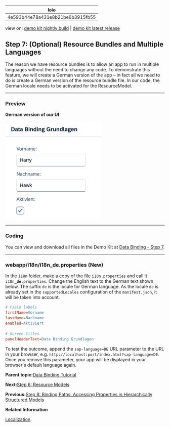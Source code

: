 <!-- loio4e593b44e78a431e8b21be6b3915fb55 -->

| loio |
| -----|
| 4e593b44e78a431e8b21be6b3915fb55 |

<div id="loio">

view on: [demo kit nightly build](https://sdk.openui5.org/nightly/#/topic/4e593b44e78a431e8b21be6b3915fb55) | [demo kit latest release](https://sdk.openui5.org/topic/4e593b44e78a431e8b21be6b3915fb55)</div>

## Step 7: \(Optional\) Resource Bundles and Multiple Languages

The reason we have resource bundles is to allow an app to run in multiple languages without the need to change any code. To demonstrate this feature, we will create a German version of the app – in fact all we need to do is create a German version of the resource bundle file. In our code, the German locale needs to be activated for the ResourceModel.

***

### Preview

  
  
**German version of our UI**

![](images/loiod96cdf993b9f4344822d61d2a81d11ab_LowRes.png "German version of our UI")

***

### Coding

You can view and download all files in the Demo Kit at [Data Binding - Step 7](https://sdk.openui5.org/entity/sap.ui.core.tutorial.databinding/sample/sap.ui.core.tutorial.databinding.07).

***

<a name="loio4e593b44e78a431e8b21be6b3915fb55__section_stj_zdp_2mb"/>

### webapp/i18n/i18n\_de.properties \(New\)

In the `i18n` folder, make a copy of the file `i18n.properties` and call it <code>i18n<b>_de</b>.properties</code>. Change the English text to the German text shown below. The suffix `de` is the locale for German language. As the locale `de` is already set in the `supportedLocales` configuration of the `manifest.json`, it will be taken into account.

```ini
# Field labels
firstName=Vorname
lastName=Nachname
enabled=Aktiviert

# Screen titles
panelHeaderText=Data Binding Grundlagen
```

To test the outcome, append the `sap-language=DE` URL parameter to the URL in your browser, e.g. `http://localhost:port/index.html?sap-language=DE`. Once you remove this parameter, your app will be displayed in your browser's default language again.

**Parent topic:**[Data Binding Tutorial](Data_Binding_Tutorial_e531093.md "In this tutorial, we will explain the concepts of data binding in OpenUI5.")

**Next:**[Step 6: Resource Models](Step_6_Resource_Models_9790d9a.md "Business applications also require language-specific (translatable) texts used as labels and descriptions on the user interface.")

**Previous:**[Step 8: Binding Paths: Accessing Properties in Hierarchically Structured Models](Step_8_Binding_Paths_Accessing_Properties_in_Hierarchically_Structured_Models_9373793.md "In step 6 , we stated that the fields in a resource model are arranged in a flat structure; in other words, there can be no hierarchy of properties; however, this is true only for resource models. The properties within JSON and OData models almost always are arranged in a hierarchical structure. Therefore, we should take a look at how to reference fields in a hierarchically structured model object.")

**Related Information**  


[Localization](Localization_91f217c.md "The framework concepts for text localization in OpenUI5 are aligned with the general concepts of the Java platform.")

